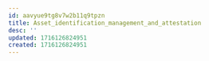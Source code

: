 ```yaml
---
id: aavyue9tg8v7w2b11q9tpzn
title: Asset_identification_management_and_attestation
desc: ''
updated: 1716126824951
created: 1716126824951
---
```

